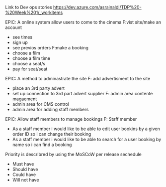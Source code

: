 Link to Dev ops stories
https://dev.azure.com/asrainaldi/TDP%20-%20Week%201/_workitems


EPIC: A online system allow users to come to the cinema
F:vist site/make an account
- see times
- sign up
- see previos orders
F:make a booking
- choose a film
- choose a film time
- choose a seat/s
- pay for seat/seat


EPIC: A method to adminastrate the site
F: add advertisment to the site
- place an 3rd party advert
- set up connection to 3rd part advert supplier
F: admin area contente magaement
- admin area for CMS control
- admin area for adding staff members

EPIC: Allow staff members to manage bookings
F: Staff member 
- As a staff member i would like to be able to edit user bookins by a given order ID so i can change their booking
- As a staff member i would like to be able to search for a user booking by name so i can find a booking


Priority is describred by using the MoSCoW per release sechedule
- Must have
- Should have
- Could have
- Will not have
